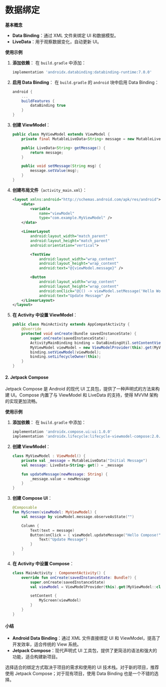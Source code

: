 # 数据绑定

**基本概念**

* **Data Binding**：通过 XML 文件来绑定 UI 和数据模型。
* **LiveData**：用于观察数据变化，自动更新 UI。

**使用示例**

1.  **添加依赖**： 在 `build.gradle` 中添加：

    ```gradle
    implementation 'androidx.databinding:databinding-runtime:7.0.0'
    ```
2.  **启用 Data Binding**： 在 `build.gradle` 的 `android` 块中启用 Data Binding：

    ```gradle
    android {
        ...
        buildFeatures {
            dataBinding true
        }
    }
    ```
3.  **创建 ViewModel**：

    ```java
    public class MyViewModel extends ViewModel {
        private final MutableLiveData<String> message = new MutableLiveData<>();

        public LiveData<String> getMessage() {
            return message;
        }

        public void setMessage(String msg) {
            message.setValue(msg);
        }
    }
    ```
4.  **创建布局文件**（`activity_main.xml`）：

    ```xml
    <layout xmlns:android="http://schemas.android.com/apk/res/android">
        <data>
            <variable
                name="viewModel"
                type="com.example.MyViewModel" />
        </data>

        <LinearLayout
            android:layout_width="match_parent"
            android:layout_height="match_parent"
            android:orientation="vertical">

            <TextView
                android:layout_width="wrap_content"
                android:layout_height="wrap_content"
                android:text="@{viewModel.message}" />

            <Button
                android:layout_width="wrap_content"
                android:layout_height="wrap_content"
                android:onClick="@{() -> viewModel.setMessage('Hello World!')}"
                android:text="Update Message" />
        </LinearLayout>
    </layout>
    ```
5.  **在 Activity 中设置 ViewModel**：

    ```java
    public class MainActivity extends AppCompatActivity {
        @Override
        protected void onCreate(Bundle savedInstanceState) {
            super.onCreate(savedInstanceState);
            ActivityMainBinding binding = DataBindingUtil.setContentView(this, R.layout.activity_main);
            MyViewModel viewModel = new ViewModelProvider(this).get(MyViewModel.class);
            binding.setViewModel(viewModel);
            binding.setLifecycleOwner(this);
        }
    }
    ```

#### 2. **Jetpack Compose**

Jetpack Compose 是 Android 的现代 UI 工具包，提供了一种声明式的方法来构建 UI。Compose 内置了与 ViewModel 和 LiveData 的支持，使得 MVVM 架构的实现更加流畅。

**使用示例**

1.  **添加依赖**： 在 `build.gradle` 中添加：

    ```gradle
    implementation 'androidx.compose.ui:ui:1.0.0'
    implementation 'androidx.lifecycle:lifecycle-viewmodel-compose:2.0.0'
    ```
2.  **创建 ViewModel**：

    ```kotlin
    class MyViewModel : ViewModel() {
        private val _message = MutableLiveData("Initial Message")
        val message: LiveData<String> get() = _message

        fun updateMessage(newMessage: String) {
            _message.value = newMessage
        }
    }
    ```
3.  **创建 Compose UI**：

    ```kotlin
    @Composable
    fun MyScreen(viewModel: MyViewModel) {
        val message by viewModel.message.observeAsState("")

        Column {
            Text(text = message)
            Button(onClick = { viewModel.updateMessage("Hello Compose!") }) {
                Text("Update Message")
            }
        }
    }
    ```
4.  **在 Activity 中设置 Compose**：

    ```kotlin
    class MainActivity : ComponentActivity() {
        override fun onCreate(savedInstanceState: Bundle?) {
            super.onCreate(savedInstanceState)
            val viewModel = ViewModelProvider(this).get(MyViewModel::class.java)

            setContent {
                MyScreen(viewModel)
            }
        }
    }
    ```

#### 小结

* **Android Data Binding**：通过 XML 文件直接绑定 UI 和 ViewModel，提高了开发效率，适合传统的 View 系统。
* **Jetpack Compose**：现代声明式 UI 工具包，提供了更简洁的语法和强大的功能，适合构建新项目。

选择适合的绑定方式取决于项目的需求和使用的 UI 技术栈。对于新的项目，推荐使用 Jetpack Compose；对于现有项目，使用 Data Binding 也是一个不错的选择。
